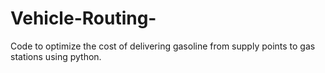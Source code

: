 # Vehicle-Routing-
Code to optimize the cost of delivering gasoline from supply points to gas stations using python.
